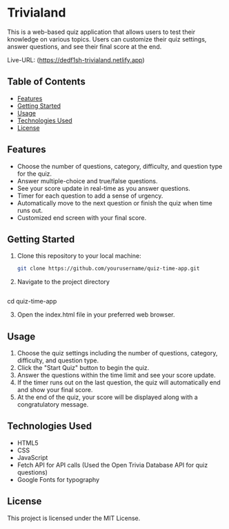 # Trivialand

This is a web-based quiz application that allows users to test their knowledge on various topics. Users can customize their quiz settings, answer questions, and see their final score at the end.

Live-URL: (https://dedf1sh-trivialand.netlify.app)

## Table of Contents

- [Features](#features)
- [Getting Started](#getting-started)
- [Usage](#usage)
- [Technologies Used](#technologies-used)
- [License](#license)

## Features

- Choose the number of questions, category, difficulty, and question type for the quiz.
- Answer multiple-choice and true/false questions.
- See your score update in real-time as you answer questions.
- Timer for each question to add a sense of urgency.
- Automatically move to the next question or finish the quiz when time runs out.
- Customized end screen with your final score.

## Getting Started

1. Clone this repository to your local machine:

   ```bash
   git clone https://github.com/yourusername/quiz-time-app.git

2. Navigate to the project directory
   ```bash
  cd quiz-time-app

3. Open the index.html file in your preferred web browser.

## Usage
1. Choose the quiz settings including the number of questions, category, difficulty, and question type.
2. Click the "Start Quiz" button to begin the quiz.
3. Answer the questions within the time limit and see your score update.
4. If the timer runs out on the last question, the quiz will automatically end and show your final score.
5. At the end of the quiz, your score will be displayed along with a congratulatory message.

## Technologies Used
- HTML5
- CSS
- JavaScript
- Fetch API for API calls (Used the Open Trivia Database API for quiz questions)
- Google Fonts for typography

## License
This project is licensed under the MIT License.
